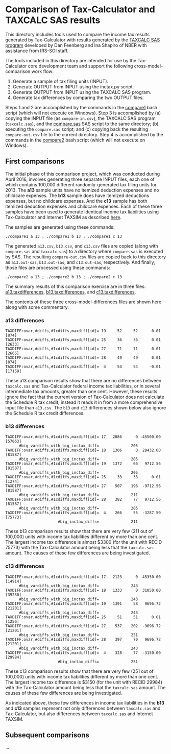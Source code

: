 # Comparison of Tax-Calculator and TAXCALC SAS results

This directory includes tools used to compare the income tax results
generated by Tax-Calculator with results generated by the [TAXCALC SAS
program](http://www.nber.org/taxcalc) developed by Dan Feenberg and
Ina Shapiro of NBER with assistance from IRS-SOI staff.

The tools included in this directory are intended for use by the
Tax-Calculator core development team and support the following
cross-model-comparison work flow:

  1. Generate a sample of tax filing units (INPUT).
  2. Generate OUTPUT from INPUT using the inctax.py script.
  3. Generate OUTPUT from INPUT using the TAXCALC SAS program.
  4. Generate tax differences by comparing the two OUTPUT files.

Steps 1 and 2 are accomplished by the commands in the
[compare1](https://github.com/open-source-economics/Tax-Calculator/blob/master/taxcalc/taxcalcsas/compare1)
bash script (which will not execute on Windows).  Step 3 is
accomplished by (a) copying the INPUT file (as `compare-in.csv`), the
TAXCALC SAS program (`taxcalc.sas`), and the
[compare.sas](https://github.com/open-source-economics/Tax-Calculator/blob/master/taxcalc/taxcalcsas/compare.sas)
SAS script to the same directory; (b) executing the `compare.sas` script;
and (c) copying back the resulting `compare-out.csv` file to the
current directory.  Step 4 is accomplished by the commands in the
[compare2](https://github.com/open-source-economics/Tax-Calculator/blob/master/taxcalc/taxcalcsas/compare2)
bash script (which will not execute on Windows).

## First comparisons

The initial phase of this comparison project,
which was conducted during April 2016, involves generating three
separate INPUT files, each one of which contains 100,000 different
randomly-generated tax filing units for 2013.  The **a13** sample
units have no itemized deduction expenses and no childcare expenses.
The **b13** sample does have itemized deductions expenses, but no
childcare expenses.  And the **c13** sample has both itemized
deduction expenses and childcare expenses.  Each of these three
samples have been used to generate identical income tax liabilities
using Tax-Calculator and Internet TAXSIM as described
[here](https://github.com/open-source-economics/Tax-Calculator/blob/master/taxcalc/validation/README.md).

The samples are generated using these commands:

```
./compare1 a 13 ; ./compare1 b 13 ; ./compare1 c 13
```

The generated `a13.csv`, `b13.csv`, and `c13.csv` files are copied
(along with `compare.sas` and `taxcalc.sas`) to a directory where
`compare.sas` is executed by SAS.  The resulting `compare-out.csv`
files are copied back to this directory as `a13.out-sas`,
`b13.out-sas`, and `c13.out-sas`, respectively.  And finally, those
files are processed using these commands:

```
./compare2 a 13 ; ./compare2 b 13 ; ./compare2 c 13
```

The summary results of this comparison exercise are in three files:
[a13.taxdifferences](https://github.com/open-source-economics/Tax-Calculator/blob/master/taxcalc/taxcalcsas/a13-13.taxdifferences),
[b13.taxdifferences](https://github.com/open-source-economics/Tax-Calculator/blob/master/taxcalc/taxcalcsas/b13-13.taxdifferences), and
[c13.taxdifferences](https://github.com/open-source-economics/Tax-Calculator/blob/master/taxcalc/taxcalcsas/c13-13.taxdifferences).

The contents of these three cross-model-differences files are shown
here along with some commentary.

### a13 differences

```
TAXDIFF:ovar,#diffs,#1cdiffs,maxdiff[id]= 19     52     52      0.01 [874]
TAXDIFF:ovar,#diffs,#1cdiffs,maxdiff[id]= 25     36     36      0.01 [2633]
TAXDIFF:ovar,#diffs,#1cdiffs,maxdiff[id]= 27     71     71      0.01 [2665]
TAXDIFF:ovar,#diffs,#1cdiffs,maxdiff[id]= 28     49     49      0.01 [874]
TAXDIFF:ovar,#diffs,#1cdiffs,maxdiff[id]=  4     54     54     -0.01 [17158]
```

These a13 comparison results show that there are no differences
between `taxcalc.sas` and Tax-Calculator federal income tax
liabilities, or in several intermediate tax amounts, greater than one
cent.  However, these results ignore the fact that the current version
of Tax-Calculator does not calculate the Schedule R tax credit;
instead it reads it in from a more comprehensive input file than
`a13.csv`.  The `b13` and `c13` differences shown below also ignore
the Schedule R tax credit differences.

### b13 differences

```
TAXDIFF:ovar,#diffs,#1cdiffs,maxdiff[id]= 17   2086      0 -45500.00 [57063]
      #big_vardiffs_with_big_inctax_diff=              205
TAXDIFF:ovar,#diffs,#1cdiffs,maxdiff[id]= 18   1306      0  29432.00 [81587]
      #big_vardiffs_with_big_inctax_diff=              205
TAXDIFF:ovar,#diffs,#1cdiffs,maxdiff[id]= 19   1372     66   9712.56 [81587]
      #big_vardiffs_with_big_inctax_diff=              205
TAXDIFF:ovar,#diffs,#1cdiffs,maxdiff[id]= 25     33     33      0.01 [1274]
TAXDIFF:ovar,#diffs,#1cdiffs,maxdiff[id]= 27    507    196  -9712.56 [81587]
      #big_vardiffs_with_big_inctax_diff=              211
TAXDIFF:ovar,#diffs,#1cdiffs,maxdiff[id]= 28    382     77   9712.56 [81587]
      #big_vardiffs_with_big_inctax_diff=              205
TAXDIFF:ovar,#diffs,#1cdiffs,maxdiff[id]=  4    266     55  -3287.50 [75773]
                       #big_inctax_diffs=              211
```

These b13 comparison results show that there are very few (211 out of
100,000) units with income tax liabilities different by more than one
cent.  The largest income tax difference is almost $3300 (for the unit
with RECID 75773) with the Tax-Calculator amount being less that the
`taxcalc.sas` amount.  The causes of these few differences are being
investigated.

### c13 differences

```
TAXDIFF:ovar,#diffs,#1cdiffs,maxdiff[id]= 17   2123      0 -45350.00 [14914]
      #big_vardiffs_with_big_inctax_diff=              243
TAXDIFF:ovar,#diffs,#1cdiffs,maxdiff[id]= 18   1333      0  31050.00 [39230]
      #big_vardiffs_with_big_inctax_diff=              243
TAXDIFF:ovar,#diffs,#1cdiffs,maxdiff[id]= 19   1391     58   9696.72 [21201]
      #big_vardiffs_with_big_inctax_diff=              243
TAXDIFF:ovar,#diffs,#1cdiffs,maxdiff[id]= 25     51     51      0.01 [1256]
TAXDIFF:ovar,#diffs,#1cdiffs,maxdiff[id]= 27    537    202  -9696.72 [21201]
      #big_vardiffs_with_big_inctax_diff=              251
TAXDIFF:ovar,#diffs,#1cdiffs,maxdiff[id]= 28    397     70   9696.72 [21201]
      #big_vardiffs_with_big_inctax_diff=              243
TAXDIFF:ovar,#diffs,#1cdiffs,maxdiff[id]=  4    328     77  -3150.00 [29984]
                       #big_inctax_diffs=              251
```

These c13 comparison results show that there are very few (251 out of
100,000) units with income tax liabilities different by more than one
cent.  The largest income tax difference is $3150 (for the unit
with RECID 29984) with the Tax-Calculator amount being less that the
`taxcalc.sas` amount.  The causes of these few differences are being
investigated.

As indicated above, these few differences in income tax liabilities in
the **b13** and **c13** samples represent not only differences between
`taxcalc.sas` and Tax-Calculator, but also differences between
`taxcalc.sas` and Internet TAXSIM.

## Subsequent comparisons

...
